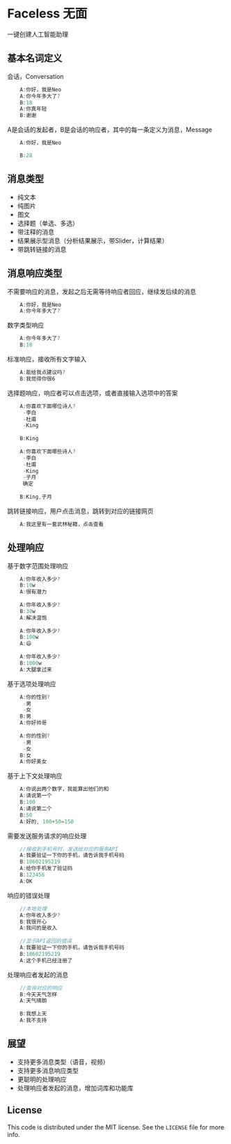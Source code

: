 # Faceless 无面

一键创建人工智能助理

## 基本名词定义
会话，Conversation
```objective-c
    A:你好，我是Neo
    A:你今年多大了?
    B:18
    A:你真年轻
    B:谢谢
```
A是会话的发起者，B是会话的响应者，其中的每一条定义为消息，Message
```objective-c
    A:你好，我是Neo
```
```objective-c
    B:28                      
```
## 消息类型
- 纯文本
- 纯图片
- 图文
- 选择题（单选、多选）
- 带注释的消息
- 结果展示型消息（分析结果展示，带Slider，计算结果）
- 带跳转链接的消息

## 消息响应类型
不需要响应的消息，发起之后无需等待响应者回应，继续发后续的消息
```objective-c
    A:你好，我是Neo                  
    A:你今年多大了?
```
数字类型响应
```objective-c                  
    A:你今年多大了?                  
    B:18
```
标准响应，接收所有文字输入
```objective-c                  
    A:能给我点建议吗?                
    B:我觉得你很6
```
选择题响应，响应者可以点击选项，或者直接输入选项中的答案
```objective-c                  
    A:你喜欢下面哪位诗人?
     -李白
     -杜甫
     -King
     
    B:King
    
    A:你喜欢下面哪些诗人?
     -李白
     -杜甫
     -King
     -子月
     确定
     
    B:King,子月
```
跳转链接响应，用户点击消息，跳转到对应的链接网页
```objective-c                  
    A:我这里有一套武林秘籍，点击查看
```
## 处理响应
基于数字范围处理响应
```objective-c                  
    A:你年收入多少?                 
    B:10w
    A:很有潜力
    
    A:你年收入多少?                 
    B:30w
    A:解决温饱
    
    A:你年收入多少?                 
    B:100w
    A:😄
    
    A:你年收入多少?                 
    B:1000w
    A:大腿拿过来
```
基于选项处理响应
```objective-c                  
    A:你的性别?
     -男
     -女
    B:男
    A:你好帅哥
    
    A:你的性别?
     -男
     -女
    B:女
    A:你好美女
```
基于上下文处理响应
```objective-c                  
    A:你说出两个数字，我能算出他们的和
    A:请说第一个
    B:100
    A:请说第二个
    B:50
    A:好的, 100+50=150
```
需要发送服务请求的响应处理
```objective-c
    //接收到手机号时，发送给对应的服务API
    A:我要验证一下你的手机，请告诉我手机号码
    B:18602195219                      
    A:给你手机发了验证码                         
    B:123456
    A:OK
```
响应的错误处理
```objective-c  
    //本地处理
    A:你年收入多少?                             
    B:我很开心
    A:我问的是收入
    
    //显示API返回的错误
    A:我要验证一下你的手机，请告诉我手机号码        
    B:18602195219                      
    A:这个手机已经注册了 
```
处理响应者发起的消息
```objective-c
    //查询对应的响应
    B:今天天气怎样                             
    A:天气晴朗
    
    B:我想上天
    A:我不支持
```

## 展望

- 支持更多消息类型（语音，视频）
- 支持更多消息响应类型
- 更聪明的处理响应
- 处理响应者发起的消息，增加词库和功能库

## License

This code is distributed under the MIT license. See the `LICENSE` file for more info.
